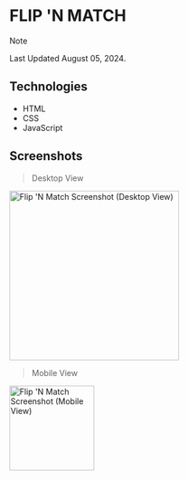 # FLIP 'N MATCH
> [!NOTE]
> Last Updated August 05, 2024.

## Technologies
- HTML
- CSS
- JavaScript

## Screenshots
> Desktop View
<img width="300" alt="Flip 'N Match Screenshot (Desktop View)" src="https://github.com/user-attachments/assets/2e9e64ff-036b-4154-bfa9-0c4630b2ae5d">

> Mobile View
<img width="150" alt="Flip 'N Match Screenshot (Mobile View)" src="https://github.com/user-attachments/assets/bae47233-174e-4a64-a034-f5f5b0dc5372">
